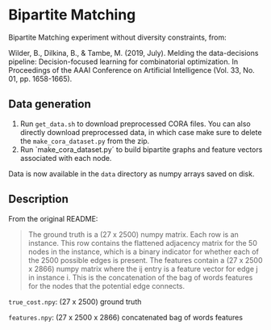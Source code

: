 # Bipartite Matching

Bipartite Matching experiment without diversity constraints, from:

Wilder, B., Dilkina, B., & Tambe, M. (2019, July). Melding the data-decisions pipeline: Decision-focused learning for combinatorial optimization.
In Proceedings of the AAAI Conference on Artificial Intelligence (Vol. 33, No. 01, pp. 1658-1665).


## Data generation

1. Run `get_data.sh` to download preprocessed CORA files.
   You can also directly download preprocessed data, in which case make sure to delete the `make_cora_dataset.py` from the zip.
2. Run `make_cora_dataset.py´ to build bipartite graphs and feature vectors associated with each node. 

Data is now available in the `data` directory as numpy arrays saved on disk.

## Description 

From the original README:
> The ground truth is a (27 x 2500) numpy matrix. Each row is an instance. This row contains the flattened adjacency matrix for the 50 nodes in the instance, which is a binary indicator for whether each of the 2500 possible edges is present. The features contain a (27 x 2500 x 2866) numpy matrix where the ij entry is a feature vector for edge j in instance i. This is the concatenation of the bag of words features for the nodes that the potential edge connects.

`true_cost.npy`: (27 x 2500) ground truth

`features.npy`: (27 x 2500 x 2866) concatenated bag of words features